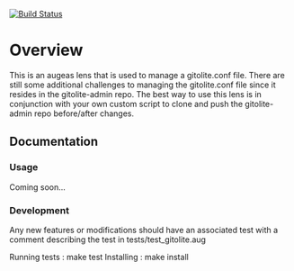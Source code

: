 [![Build Status](https://travis-ci.org/jjulien/augeas-gitolite.png)](https://travis-ci.org/jjulien/augeas-gitolite)

Overview
==============
This is an augeas lens that is used to manage a gitolite.conf file.  There are still some additional challenges to managing the gitolite.conf file since it resides in the gitolite-admin repo.  The best way to use this lens is in conjunction with your own custom script to clone and push the gitolite-admin repo before/after changes.

Documentation
-----------
### Usage
Coming soon...

### Development
Any new features or modifications should have an associated test with a comment describing the test in tests/test_gitolite.aug

Running tests : make test
Installing    : make install

